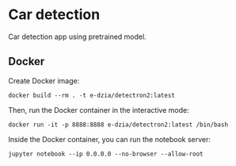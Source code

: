# Car detection

Car detection app using pretrained model.

## Docker

Create Docker image:
```shell
docker build --rm . -t e-dzia/detectron2:latest
```
Then, run the Docker container in the interactive mode:
```shell
docker run -it -p 8888:8888 e-dzia/detectron2:latest /bin/bash
```

Inside the Docker container, you can run the notebook server:
```shell
jupyter notebook --ip 0.0.0.0 --no-browser --allow-root
```
